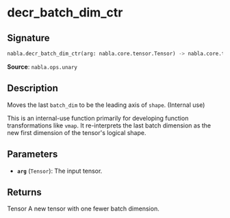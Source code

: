 # decr_batch_dim_ctr

## Signature

```python
nabla.decr_batch_dim_ctr(arg: nabla.core.tensor.Tensor) -> nabla.core.tensor.Tensor
```

**Source**: `nabla.ops.unary`

## Description

Moves the last `batch_dim` to be the leading axis of `shape`. (Internal use)

This is an internal-use function primarily for developing function
transformations like `vmap`. It re-interprets the last batch dimension
as the new first dimension of the tensor's logical shape.

## Parameters

- **`arg`** (`Tensor`): The input tensor.

## Returns

Tensor
    A new tensor with one fewer batch dimension.
